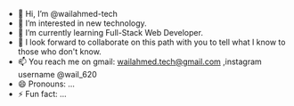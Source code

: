 - 👋 Hi, I’m @wailahmed-tech
- 👀 I’m interested in new technology.
- 🌱 I’m currently learning Full-Stack Web Developer.
- 💞️ I look forward to collaborate on this path with you to tell what I know to those who don't know.
- 📫 You reach me on gmail: wailahmed.tech@gmail.com ,instagram username @wail_620
- 😄 Pronouns: ...
- ⚡ Fun fact: ...

<!---
wailahmed-tech/wailahmed-tech is a ✨ special ✨ repository because its `README.md` (this file) appears on your GitHub profile.
You can click the Preview link to take a look at your changes.
--->
